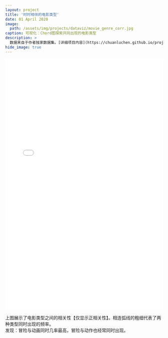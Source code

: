 ```yaml
---
layout: project
title: '时时相伴的电影类型'
date: 01 April 2020
image:  
  path: /assets/img/projects/dataviz/movie_genre_corr.jpg
caption: 可视化：Chord图探索共同出现的电影类型
description: >
  数据来自于作者独家数据集。[详细项目内容](https://chuanluchen.github.io/projects/movie_profitability_predictor/)
hide_image: true
---
```

<iFrame seamless frameborder="0" 
src='/assets/img/projects/dataviz/movie_genre.html'  width="100%" height="800px"  frameborder="0" name="Chord Diagram for Genres" scrolling="no">
</iFrame>  


上图展示了电影类型之间的相关性【仅显示正相关性】。相连弧线的粗细代表了两种类型同时出现的频率。  
发现：冒险与动画同时几率最高，冒险与动作也经常同时出现。
